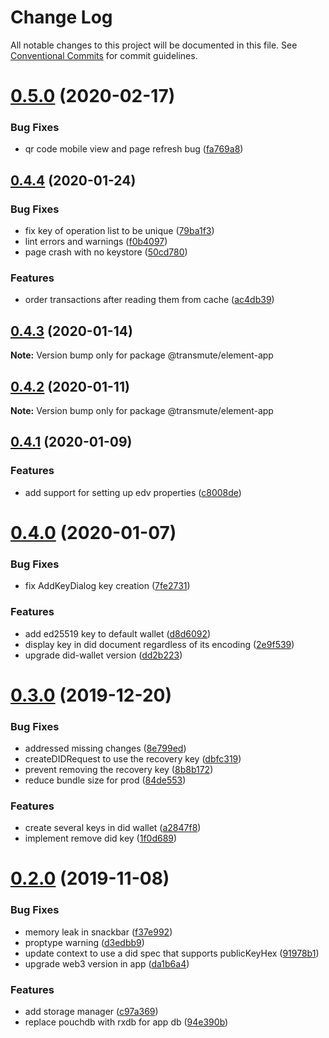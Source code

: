 # Change Log

All notable changes to this project will be documented in this file.
See [Conventional Commits](https://conventionalcommits.org) for commit guidelines.

# [0.5.0](https://github.com/decentralized-identity/element/compare/v0.4.4...v0.5.0) (2020-02-17)


### Bug Fixes

* qr code mobile view and page refresh bug ([fa769a8](https://github.com/decentralized-identity/element/commit/fa769a8))





## [0.4.4](https://github.com/decentralized-identity/element/compare/v0.4.3...v0.4.4) (2020-01-24)


### Bug Fixes

* fix key of operation list to be unique ([79ba1f3](https://github.com/decentralized-identity/element/commit/79ba1f3))
* lint errors and warnings ([f0b4097](https://github.com/decentralized-identity/element/commit/f0b4097))
* page crash with no keystore ([50cd780](https://github.com/decentralized-identity/element/commit/50cd780))


### Features

* order transactions after reading them from cache ([ac4db39](https://github.com/decentralized-identity/element/commit/ac4db39))





## [0.4.3](https://github.com/decentralized-identity/element/compare/v0.4.2...v0.4.3) (2020-01-14)

**Note:** Version bump only for package @transmute/element-app





## [0.4.2](https://github.com/decentralized-identity/element/compare/v0.4.1...v0.4.2) (2020-01-11)

**Note:** Version bump only for package @transmute/element-app





## [0.4.1](https://github.com/decentralized-identity/element/compare/v0.4.0...v0.4.1) (2020-01-09)


### Features

* add support for setting up edv properties ([c8008de](https://github.com/decentralized-identity/element/commit/c8008de))





# [0.4.0](https://github.com/decentralized-identity/element/compare/v0.3.0...v0.4.0) (2020-01-07)


### Bug Fixes

* fix AddKeyDialog key creation ([7fe2731](https://github.com/decentralized-identity/element/commit/7fe2731))


### Features

* add ed25519 key to default wallet ([d8d6092](https://github.com/decentralized-identity/element/commit/d8d6092))
* display key in did document regardless of its encoding ([2e9f539](https://github.com/decentralized-identity/element/commit/2e9f539))
* upgrade did-wallet version ([dd2b223](https://github.com/decentralized-identity/element/commit/dd2b223))





# [0.3.0](https://github.com/decentralized-identity/element/compare/v0.2.0...v0.3.0) (2019-12-20)


### Bug Fixes

* addressed missing changes ([8e799ed](https://github.com/decentralized-identity/element/commit/8e799ed))
* createDIDRequest to use the recovery key ([dbfc319](https://github.com/decentralized-identity/element/commit/dbfc319))
* prevent removing the recovery key ([8b8b172](https://github.com/decentralized-identity/element/commit/8b8b172))
* reduce bundle size for prod ([84de553](https://github.com/decentralized-identity/element/commit/84de553))


### Features

* create several keys in did wallet ([a2847f8](https://github.com/decentralized-identity/element/commit/a2847f8))
* implement remove did key ([1f0d689](https://github.com/decentralized-identity/element/commit/1f0d689))





# [0.2.0](https://github.com/decentralized-identity/element/compare/v0.0.2-2...v0.2.0) (2019-11-08)


### Bug Fixes

* memory leak in snackbar ([f37e992](https://github.com/decentralized-identity/element/commit/f37e992))
* proptype warning ([d3edbb9](https://github.com/decentralized-identity/element/commit/d3edbb9))
* update context to use a did spec that supports publicKeyHex ([91978b1](https://github.com/decentralized-identity/element/commit/91978b1))
* upgrade web3 version in app ([da1b6a4](https://github.com/decentralized-identity/element/commit/da1b6a4))


### Features

* add storage manager ([c97a369](https://github.com/decentralized-identity/element/commit/c97a369))
* replace pouchdb with rxdb for app db ([94e390b](https://github.com/decentralized-identity/element/commit/94e390b))
